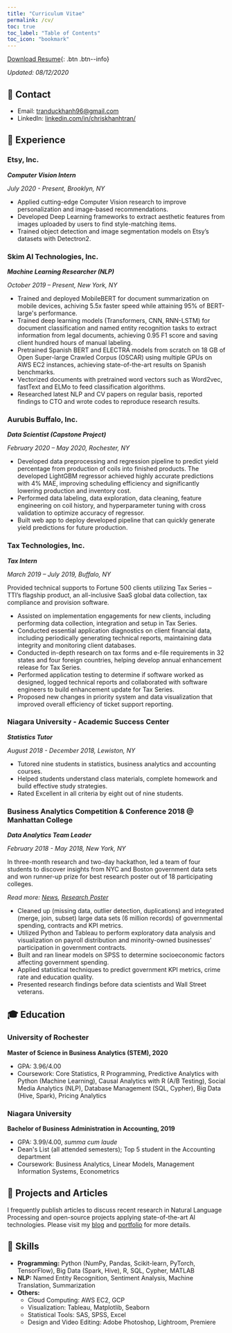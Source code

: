 ```yaml
---
title: "Curriculum Vitae"
permalink: /cv/
toc: true
toc_label: "Table of Contents"
toc_icon: "bookmark"
---
```

[Download Resume](https://chriskhanhtran.github.io/files/resume.pdf){: .btn .btn--info}

*Updated: 08/12/2020*

## 📧 Contact
- Email: [tranduckhanh96@gmail.com]()
- LinkedIn: [linkedin.com/in/chriskhanhtran/](https://www.linkedin.com/in/chriskhanhtran/)

## 💼 Experience
### Etsy, Inc.
***Computer Vision Intern***

*July 2020 - Present, Brooklyn, NY*

-	Applied cutting-edge Computer Vision research to improve personalization and image-based recommendations.
-	Developed Deep Learning frameworks to extract aesthetic features from images uploaded by users to find style-matching items.
-	Trained object detection and image segmentation models on Etsy’s datasets with Detectron2.

### Skim AI Technologies, Inc.
***Machine Learning Researcher (NLP)***

*October 2019 – Present, New York, NY*

- Trained and deployed MobileBERT for document summarization on mobile devices, achiving 5.5x faster speed while attaining 95% of BERT-large's performance.
-	Trained deep learning models (Transformers, CNN, RNN-LSTM) for document classification and named entity recognition tasks to extract information from legal documents, achieving 0.95 F1 score and saving client hundred hours of manual labeling.
-	Pretrained Spanish BERT and ELECTRA models from scratch on 18 GB of Open Super-large Crawled Corpus (OSCAR) using multiple GPUs on AWS EC2 instances, achieving state-of-the-art results on Spanish benchmarks.
- Vectorized documents with pretrained word vectors such as Word2vec, fastText and ELMo to feed classification algorithms.
-	Researched latest NLP and CV papers on regular basis, reported findings to CTO and wrote codes to reproduce research results.

### Aurubis Buffalo, Inc.
***Data Scientist (Capstone Project)***

*February 2020 – May 2020, Rochester, NY*

- Developed data preprocessing and regression pipeline to predict yield percentage from production of coils into finished products. The developed LightGBM regressor achieved highly accurate predictions with 4% MAE, improving scheduling efficiency and significantly lowering production and inventory cost.
- Performed data labeling, data exploration, data cleaning, feature engineering on coil history, and hyperparameter tuning with cross validation to optimize accuracy of regressor.
- Built web app to deploy developed pipeline that can quickly generate yield predictions for future production.

### Tax Technologies, Inc.
***Tax Intern***

*March 2019 – July 2019, Buffalo, NY*

Provided technical supports to Fortune 500 clients utilizing Tax Series – TTI’s flagship product, an all-inclusive SaaS global data collection, tax compliance and provision software.

- Assisted on implementation engagements for new clients, including performing data collection, integration and setup in Tax Series.
- Conducted essential application diagnostics on client financial data, including periodically generating technical reports, maintaining data integrity and monitoring client databases.
- Conducted in-depth research on tax forms and e-file requirements in 32 states and four foreign countries, helping develop annual enhancement release for Tax Series.
- Performed application testing to determine if software worked as designed, logged technical reports and collaborated with software engineers to build enhancement update for Tax Series.
- Proposed new changes in priority system and data visualization that improved overall efficiency of ticket support reporting.

### Niagara University - Academic Success Center
***Statistics Tutor***

*August 2018 - December 2018, Lewiston, NY*

- Tutored nine students in statistics, business analytics and accounting courses.
- Helped students understand class materials, complete homework and build effective study strategies.
- Rated Excellent in all criteria by eight out of nine students.

### Business Analytics Competition & Conference 2018 @ Manhattan College
***Data Analytics Team Leader***

*February 2018 - May 2018, New York, NY*

In three-month research and two-day hackathon, led a team of four students to discover insights from NYC and Boston government data sets and won runner-up prize for best research poster out of 18 participating colleges.

*Read more: [News](https://news.niagara.edu/news/show/niagara-university-team-competes-at-data-analytics-competition-in-nyc), [Research Poster](https://chriskhanhtran.github.io/minimal-portfolio/pdf/bac2018.pdf)*

- Cleaned up (missing data, outlier detection, duplications) and integrated (merge, join, subset) large data sets (6 million records) of governmental spending, contracts and KPI metrics.
- Utilized Python and Tableau to perform exploratory data analysis and visualization on payroll distribution and minority-owned businesses’ participation in government contracts.
- Built and ran linear models on SPSS to determine socioeconomic factors affecting government spending.
- Applied statistical techniques to predict government KPI metrics, crime rate and education quality.
- Presented research findings before data scientists and Wall Street veterans.

## 🎓 Education
### University of Rochester
**Master of Science in Business Analytics (STEM), 2020**
- GPA: 3.96/4.00
- Coursework: Core Statistics, R Programming, Predictive Analytics with Python (Machine Learning), Causal Analytics with R (A/B Testing), Social Media Analytics (NLP), Database Management (SQL, Cypher), Big Data (Hive, Spark), Pricing Analytics

### Niagara University
**Bachelor of Business Administration in Accounting, 2019**
- GPA: 3.99/4.00, *summa cum laude*
- Dean's List (all attended semesters); Top 5 student in the Accounting department
- Coursework: Business Analytics, Linear Models, Management Information Systems, Econometrics

## 📝 Projects and Articles
I frequently publish articles to discuss recent research in Natural Language Processing and open-source projects applying state-of-the-art AI technologies. Please visit my [blog](https://chriskhanhtran.github.io/posts/) and [portfolio](https://chriskhanhtran.github.io/portfolio/) for more details.

## 🤖 Skills
- **Programming:** Python (NumPy, Pandas, Scikit-learn, PyTorch, TensorFlow), Big Data (Spark, Hive), R, SQL, Cypher, MATLAB
- **NLP:** Named Entity Recognition, Sentiment Analysis, Machine Translation, Summarization
- **Others:** 
  - Cloud Computing: AWS EC2, GCP
  - Visualization: Tableau, Matplotlib, Seaborn
  - Statistical Tools: SAS, SPSS, Excel
  - Design and Video Editing: Adobe Photoshop, Lightroom, Premiere
